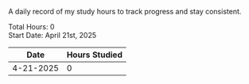 A daily record of my study hours to track progress and stay consistent.

Total Hours: 0  
Start Date: April 21st, 2025

| **Date**  | **Hours Studied** |
| --------- | ----------------- |
| 4-21-2025 | 0                 |
